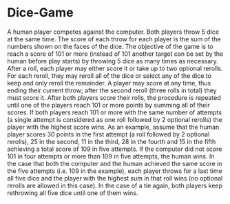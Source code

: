 # Dice-Game
A human player competes against the computer. Both players throw 5 dice at the same time. The score of each throw for each player is the sum of the numbers shown on the faces of the dice. The objective of the game is to reach a score of 101 or more (instead of 101 another target can be set by the human before play starts) by throwing 5 dice as many times as necessary. After a roll, each player may either score it or take up to two optional rerolls. For each reroll, they may reroll all of the dice or select any of the dice to keep and only reroll the remainder. A player may score at any time, thus ending their current throw; after the second reroll (three rolls in total) they must score it. After both players score their rolls, the procedure is repeated until one of the players reach 101 or more points by summing all of their scores. If both players reach 101 or more with the same number of attempts (a single attempt is considered as one roll followed by 2 optional rerolls) the player with the highest score wins.
As an example, assume that the human player scores 30 points in the first attempt (a roll followed by 2 optional rerolls), 25 in the second, 11 in the third, 28 in the fourth and 15 in the fifth achieving a total score of 109 in five attempts. If the computer did not score 101 in four attempts or more than 109 in five attempts, the human wins. In the case that both the computer and the human achieved the same score in the five attempts (i.e. 109 in the example), each player throws for a last time all five dice and the player with the highest sum in that roll
wins (no optional rerolls are allowed in this case). In the case of a tie again, both players keep rethrowing all five dice until one of them wins.